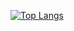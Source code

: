 [![Top Langs](https://github-readme-stats.vercel.app/api/top-langs/?username=Miel-Troch&langs_count=8)](https://github.com/anuraghazra/github-readme-stats)
